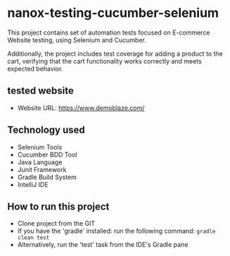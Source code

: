 # nanox-testing-cucumber-selenium
This project contains set of automation tests focused on E-commerce Website testing, using Selenium and Cucumber. 

Additionally, the project includes test coverage for adding a product to the cart, verifying that the cart functionality works correctly and meets expected behavior.
## tested website
- Website URL: https://www.demoblaze.com/

## Technology used
- Selenium Tools
- Cucumber BDD Tool
- Java Language
- Junit Framework
- Gradle Build System
- IntelliJ IDE

## How to run this project
- Clone project from the GIT
- If you have the 'gradle' installed: run the following command: ```gradle clean test```
- Alternatively, run the 'test' task from the IDE's Gradle pane



